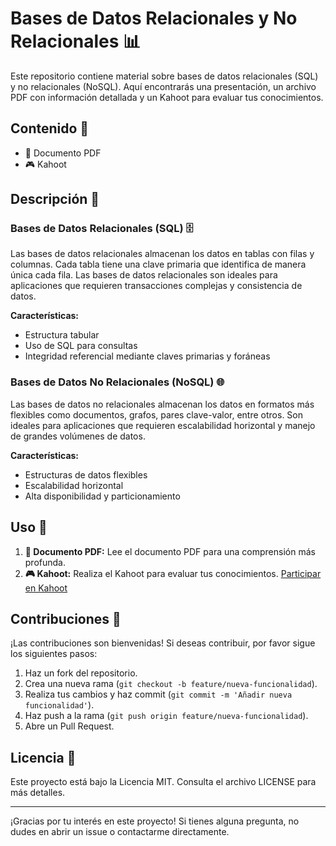 # Bases de Datos Relacionales y No Relacionales 📊

Este repositorio contiene material sobre bases de datos relacionales (SQL) y no relacionales (NoSQL). 
Aquí encontrarás una presentación, un archivo PDF con información detallada y un Kahoot para evaluar tus conocimientos.

## Contenido 📂

- 📄 Documento PDF
- 🎮 Kahoot

## Descripción 📝

### Bases de Datos Relacionales (SQL) 🗄️

Las bases de datos relacionales almacenan los datos en tablas con filas y columnas. Cada tabla tiene una clave primaria que identifica de manera única cada fila. 
Las bases de datos relacionales son ideales para aplicaciones que requieren transacciones complejas y consistencia de datos.

**Características:**
- Estructura tabular
- Uso de SQL para consultas
- Integridad referencial mediante claves primarias y foráneas

### Bases de Datos No Relacionales (NoSQL) 🌐

Las bases de datos no relacionales almacenan los datos en formatos más flexibles como documentos, grafos, pares clave-valor, entre otros. 
Son ideales para aplicaciones que requieren escalabilidad horizontal y manejo de grandes volúmenes de datos.

**Características:**
- Estructuras de datos flexibles
- Escalabilidad horizontal
- Alta disponibilidad y particionamiento

## Uso 🚀

1. **📄 Documento PDF:** Lee el documento PDF para una comprensión más profunda.
2. **🎮 Kahoot:** Realiza el Kahoot para evaluar tus conocimientos.
[Participar en Kahoot](https://kahoot.it/?pin=440089&refer_method=link)

## Contribuciones 🤝

¡Las contribuciones son bienvenidas! Si deseas contribuir, por favor sigue los siguientes pasos:

1. Haz un fork del repositorio.
2. Crea una nueva rama (`git checkout -b feature/nueva-funcionalidad`).
3. Realiza tus cambios y haz commit (`git commit -m 'Añadir nueva funcionalidad'`).
4. Haz push a la rama (`git push origin feature/nueva-funcionalidad`).
5. Abre un Pull Request.

## Licencia 📜

Este proyecto está bajo la Licencia MIT. Consulta el archivo LICENSE para más detalles.

---

¡Gracias por tu interés en este proyecto! Si tienes alguna pregunta, no dudes en abrir un issue o contactarme directamente.
